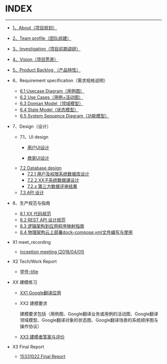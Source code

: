 # INDEX


----------


- [1、About（项目规划）](https://github.com/Meal-Order-System/DashBoard/blob/master/teamwork/About.md)

- [2、Team profile（团队组建）](https://github.com/Meal-Order-System/DashBoard/blob/master/teamwork/Team_Profile.md)

- [3、Investigation（项目前期调研）](https://github.com/Meal-Order-System/DashBoard/blob/master/teamwork/Investigation.md)

- [4、Vision（项目愿景）](https://github.com/Meal-Order-System/DashBoard/blob/master/teamwork/Vision.md)

- [5、Product Backlog （产品特性）](https://github.com/Meal-Order-System/DashBoard/blob/master/teamwork/Product_Backlog.md)

- 6、Requirement specification（需求规格说明）
  - [6.1 Usecase Diagram（用例图）](https://github.com/Meal-Order-System/DashBoard/blob/master/teamwork/Requirement_Specification.md)
  - [6.2 Use Cases（用例+活动图）](https://github.com/Meal-Order-System/DashBoard/blob/master/teamwork/6.2_Use_Case.md)
  - [6.3 Domian Model（领域模型）](https://github.com/Meal-Order-System/DashBoard/blob/master/teamwork/img/domain.PNG)
  - [6.4 State Model（状态模型）](https://github.com/Meal-Order-System/DashBoard/blob/master/teamwork/img/uml_state.PNG)
  - [6.5 System Sequence Diagram（功能模型）](https://github.com/Meal-Order-System/DashBoard/blob/master/teamwork/6.5_SSD_Team_Report.md)


- 7、Design（设计）
  - 7.1、UI design
    - [用户UI设计](https://github.com/Meal-Order-System/DashBoard/blob/master/teamwork/img/UI_user_flow.png)

    - [商家UI设计](https://github.com/Meal-Order-System/DashBoard/blob/master/teamwork/img/UI_STOREOWNER_FLOW.png)
  - [7.2 Database design](https://github.com/Meal-Order-System/DashBoard/blob/master/teamwork/DatabaseDesign.md)
     - [7.2.1 用户及权限系统数据库设计]()
     - [7.2.2 XX子系统数据课设计]()
     - [7.2.x 第三方数据评审结果]()
  - [7.3 API 设计](https://mealordersystem.docs.apiary.io)
      
- 8、生产规范与指南
  - [8.1 XX 代码规范](https://github.com/Meal-Order-System/DashBoard/blob/master/teamwork/Code_Style_Specification.md)
  - [8.2 REST API 设计规范](https://github.com/Meal-Order-System/DashBoard/blob/master/teamwork/REST_API_%E8%AE%BE%E8%AE%A1%E8%A7%84%E8%8C%83.md)
  - [8.3 逻辑架构到应用程序映射指南]()
  - [8.4 物理架构云上部署dock-compose.yml文件编写与使用]()

- X1 meet_recording
  - [inception meeting (2018/04/01)](https://github.com/Meal-Order-System/DashBoard/blob/master/teamwork/X1_meeting_record.md)

- X2 Tech/Work Report
  - [学号-title](https://github.com/Meal-Order-System/DashBoard/blob/master/teamwork/X2_Tech-Work_Report.md)

- XX 建模练习
  
  - [XX1 Google翻译应用](https://github.com/Meal-Order-System/DashBoard/blob/master/teamwork/XX1-Google%E7%BF%BB%E8%AF%91App%E4%B8%9A%E5%8A%A1%E6%8F%8F%E8%BF%B0.pdf)
  - XX2 建模要求
  
    建模要求包括（用例图、Google翻译业务或用例的活动图、Google翻译领域模型、Google翻译对象的状态图、Google翻译场景的系统顺序图与操作协议）
  - [XX3 建模者答案与评价](https://github.com/Meal-Order-System/DashBoard/blob/master/teamwork/XX3_%E5%BB%BA%E6%A8%A1%E8%80%85%E7%AD%94%E6%A1%88%E4%B8%8E%E8%AF%84%E4%BB%B7.md)

- X3 Final Report
  - [15331022 Final Report](https://blog.csdn.net/cjl707408282/article/details/80868669)
